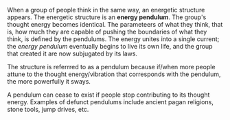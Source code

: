 When a group of people think in the same way, an energetic structure appears. The energetic structure is an **energy pendulum**. The group's thought energy becomes identical. The parameteers of what they think, that is, how much they are capable of pushing the boundaries of what they think, is defined by the pendulums. The energy unites into a single current; the *energy pendulum* eventually begins to live its own life, and the group that created it are now subjugated by its laws.

The structure is referrred to as a pendulum because if/when more people attune to the thought energy/vibration that corresponds with the pendulum, the more powerfully it sways.

A pendulum can cease to exist if people stop contributing to its thought energy. Examples of defunct pendulums include ancient pagan religions, stone tools, jump drives, etc.




